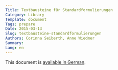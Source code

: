 ```yaml
---
Title: Textbausteine für Standardformulierungen
Category: Library
Template: document
Tags: prepare
Date: 2015-03-13
Slug: textbausteine-standardformulierungen
Authors: Corinna Seiberth, Anne Wiedmer
Summary:
Lang: en
---
```


This document is [available in German](/de/library/textbausteine-standardformulierungen).
